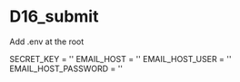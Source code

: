 # D16_submit
Add .env at the root

SECRET_KEY = '<Your Django secret Key>'
EMAIL_HOST = '<Your SMTP setting>'
EMAIL_HOST_USER = '<Your email account>'
EMAIL_HOST_PASSWORD = '<Your email account password>'
